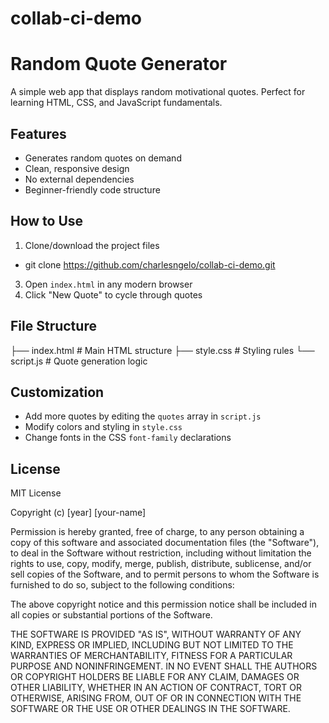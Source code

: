 # collab-ci-demo

# Random Quote Generator

A simple web app that displays random motivational quotes. Perfect for learning HTML, CSS, and JavaScript fundamentals.

## Features
- Generates random quotes on demand
- Clean, responsive design
- No external dependencies
- Beginner-friendly code structure

## How to Use
1. Clone/download the project files
- git clone https://github.com/charlesngelo/collab-ci-demo.git
3. Open `index.html` in any modern browser
4. Click "New Quote" to cycle through quotes

## File Structure
├── index.html # Main HTML structure
├── style.css # Styling rules
└── script.js # Quote generation logic
## Customization

- Add more quotes by editing the `quotes` array in `script.js`
- Modify colors and styling in `style.css`
- Change fonts in the CSS `font-family` declarations

## License

MIT License

Copyright (c) [year] [your-name]

Permission is hereby granted, free of charge, to any person obtaining a copy
of this software and associated documentation files (the "Software"), to deal
in the Software without restriction, including without limitation the rights
to use, copy, modify, merge, publish, distribute, sublicense, and/or sell
copies of the Software, and to permit persons to whom the Software is
furnished to do so, subject to the following conditions:

The above copyright notice and this permission notice shall be included in all
copies or substantial portions of the Software.

THE SOFTWARE IS PROVIDED "AS IS", WITHOUT WARRANTY OF ANY KIND, EXPRESS OR
IMPLIED, INCLUDING BUT NOT LIMITED TO THE WARRANTIES OF MERCHANTABILITY,
FITNESS FOR A PARTICULAR PURPOSE AND NONINFRINGEMENT. IN NO EVENT SHALL THE
AUTHORS OR COPYRIGHT HOLDERS BE LIABLE FOR ANY CLAIM, DAMAGES OR OTHER
LIABILITY, WHETHER IN AN ACTION OF CONTRACT, TORT OR OTHERWISE, ARISING FROM,
OUT OF OR IN CONNECTION WITH THE SOFTWARE OR THE USE OR OTHER DEALINGS IN THE
SOFTWARE.
